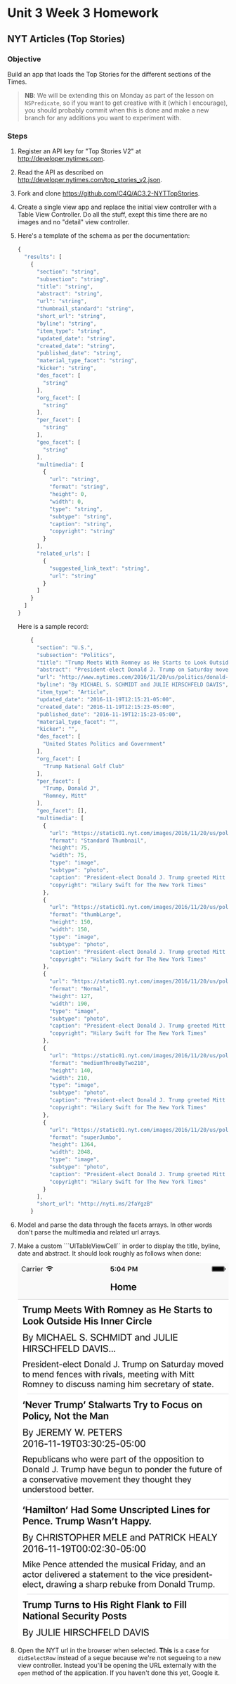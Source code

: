 # Unit 3 Week 3 Homework

## NYT Articles (Top Stories)

### Objective

Build an app that loads the Top Stories for the different sections of the Times.

> **NB**: We will be extending this on Monday as part of the lesson on ```NSPredicate```,
> so if you want to get creative with it (which I encourage), 
> you should probably commit when this is done and make a new branch for any additions you 
> want to experiment with.

### Steps

1. Register an API key for "Top Stories V2" at http://developer.nytimes.com.

2. Read the API as described on http://developer.nytimes.com/top_stories_v2.json.

3. Fork and clone https://github.com/C4Q/AC3.2-NYTTopStories.

4. Create a single view app and replace the initial view controller with a Table View Controller.
	Do all the stuff, exept this time there are no images and no "detail" view controller.

3. Here's a template of the schema as per the documentation:

	```javascript
	{
	  "results": [
	    {
	      "section": "string",
	      "subsection": "string",
	      "title": "string",
	      "abstract": "string",
	      "url": "string",
	      "thumbnail_standard": "string",
	      "short_url": "string",
	      "byline": "string",
	      "item_type": "string",
	      "updated_date": "string",
	      "created_date": "string",
	      "published_date": "string",
	      "material_type_facet": "string",
	      "kicker": "string",
	      "des_facet": [
	        "string"
	      ],
	      "org_facet": [
	        "string"
	      ],
	      "per_facet": [
	        "string"
	      ],
	      "geo_facet": [
	        "string"
	      ],
	      "multimedia": [
	        {
	          "url": "string",
	          "format": "string",
	          "height": 0,
	          "width": 0,
	          "type": "string",
	          "subtype": "string",
	          "caption": "string",
	          "copyright": "string"
	        }
	      ],
	      "related_urls": [
	        {
	          "suggested_link_text": "string",
	          "url": "string"
	        }
	      ]
	    }
	  ]
	}
	```

	Here is a sample record:

	```javascript
	    {
	      "section": "U.S.",
	      "subsection": "Politics",
	      "title": "Trump Meets With Romney as He Starts to Look Outside His Inner Circle",
	      "abstract": "President-elect Donald J. Trump on Saturday moved to mend fences with rivals, meeting with Mitt Romney to discuss naming him secretary of state.",
	      "url": "http://www.nytimes.com/2016/11/20/us/politics/donald-trump-mitt-romney-secretary-state.html",
	      "byline": "By MICHAEL S. SCHMIDT and JULIE HIRSCHFELD DAVIS",
	      "item_type": "Article",
	      "updated_date": "2016-11-19T12:15:21-05:00",
	      "created_date": "2016-11-19T12:15:23-05:00",
	      "published_date": "2016-11-19T12:15:23-05:00",
	      "material_type_facet": "",
	      "kicker": "",
	      "des_facet": [
	        "United States Politics and Government"
	      ],
	      "org_facet": [
	        "Trump National Golf Club"
	      ],
	      "per_facet": [
	        "Trump, Donald J",
	        "Romney, Mitt"
	      ],
	      "geo_facet": [],
	      "multimedia": [
	        {
	          "url": "https://static01.nyt.com/images/2016/11/20/us/politics/20Trump-1/20Trump-1-thumbStandard.jpg",
	          "format": "Standard Thumbnail",
	          "height": 75,
	          "width": 75,
	          "type": "image",
	          "subtype": "photo",
	          "caption": "President-elect Donald J. Trump greeted Mitt Romney outside the main clubhouse at Trump National Golf Club in Bedminster, N.J., on Saturday. They were joined by Vice President-elect Mike Pence.",
	          "copyright": "Hilary Swift for The New York Times"
	        },
	        {
	          "url": "https://static01.nyt.com/images/2016/11/20/us/politics/20Trump-1/20Trump-1-thumbLarge.jpg",
	          "format": "thumbLarge",
	          "height": 150,
	          "width": 150,
	          "type": "image",
	          "subtype": "photo",
	          "caption": "President-elect Donald J. Trump greeted Mitt Romney outside the main clubhouse at Trump National Golf Club in Bedminster, N.J., on Saturday. They were joined by Vice President-elect Mike Pence.",
	          "copyright": "Hilary Swift for The New York Times"
	        },
	        {
	          "url": "https://static01.nyt.com/images/2016/11/20/us/politics/20Trump-1/20Trump-1-articleInline-v3.jpg",
	          "format": "Normal",
	          "height": 127,
	          "width": 190,
	          "type": "image",
	          "subtype": "photo",
	          "caption": "President-elect Donald J. Trump greeted Mitt Romney outside the main clubhouse at Trump National Golf Club in Bedminster, N.J., on Saturday. They were joined by Vice President-elect Mike Pence.",
	          "copyright": "Hilary Swift for The New York Times"
	        },
	        {
	          "url": "https://static01.nyt.com/images/2016/11/20/us/politics/20Trump-1/20Trump-1-mediumThreeByTwo210-v3.jpg",
	          "format": "mediumThreeByTwo210",
	          "height": 140,
	          "width": 210,
	          "type": "image",
	          "subtype": "photo",
	          "caption": "President-elect Donald J. Trump greeted Mitt Romney outside the main clubhouse at Trump National Golf Club in Bedminster, N.J., on Saturday. They were joined by Vice President-elect Mike Pence.",
	          "copyright": "Hilary Swift for The New York Times"
	        },
	        {
	          "url": "https://static01.nyt.com/images/2016/11/20/us/politics/20Trump-1/20Trump-1-superJumbo-v3.jpg",
	          "format": "superJumbo",
	          "height": 1364,
	          "width": 2048,
	          "type": "image",
	          "subtype": "photo",
	          "caption": "President-elect Donald J. Trump greeted Mitt Romney outside the main clubhouse at Trump National Golf Club in Bedminster, N.J., on Saturday. They were joined by Vice President-elect Mike Pence.",
	          "copyright": "Hilary Swift for The New York Times"
	        }
	      ],
	      "short_url": "http://nyti.ms/2faYgzB"
	    }
	```

4. Model and parse the data through the facets arrays. In other words don't parse the multimedia
	and related url arrays.

5. Make a custom ```UITableViewCell`` in order to display the title, byline, date and abstract. It should look 
	roughly as follows when done:

	![Article app screen shot](article_ss.png)

6.  Open the NYT url in the browser when selected. **This** is a case for ```didSelectRow``` instead
	 of a segue because we're not segueing to a new view controller. Instead you'll be opening the URL externally
	 with the ```open``` method of the application. If you haven't done this yet, Google it.

